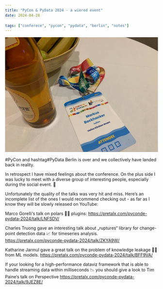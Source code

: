 ```yaml
---
title: "PyCon & PyData 2024 - a wiered event"
date: 2024-04-28

tags: ["conferece", "pycon", "pydata", "berlin", "notes"]
---
```


![PyCon & PyData 2024](./pycon-badge.png "PyCon & PyData 2024")

#PyCon and hashtag#PyData Berlin is over and we collectively have landed back in reality.

In retrospect I have mixed feelings about the conference. On the plus side I was lucky to meet with a diverse group of interesting people, especially during the social event. 🥳

Unfortunately the quality of the talks was very hit and miss. Here’s an incomplete list of the ones I would recommend checking out - as far as I know they will be slowly released on YouTube:

Marco Gorelli‘s talk on polars 🐻‍❄️ plugins: https://pretalx.com/pyconde-pydata-2024/talk/LNFSDV/

Charles Truong gave an interesting talk about „ruptures“ library for change-point detection data 📈 for timeseries analysis. https://pretalx.com/pyconde-pydata-2024/talk/ZKYA9W/

Katharine Jarmul gave a great talk on the problem of knowledge leakage 👩‍🔬from ML models. https://pretalx.com/pyconde-pydata-2024/talk/BFF9VA/

If your looking for a high-performance dataviz framework that is able to handle streaming data within milliseconds 📉 you should give a look to Tim Paine‘s talk on Perspective https://pretalx.com/pyconde-pydata-2024/talk/9JEZ8E/
